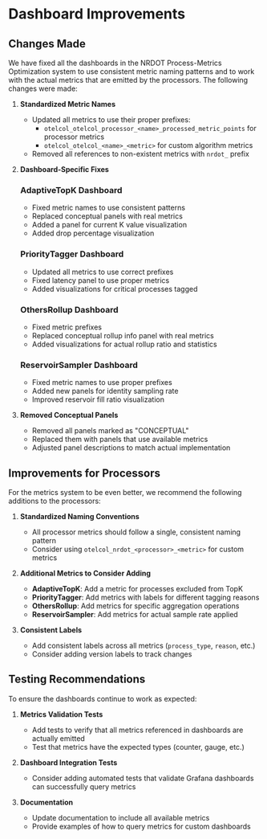 # Dashboard Improvements

## Changes Made

We have fixed all the dashboards in the NRDOT Process-Metrics Optimization system to use consistent metric naming patterns and to work with the actual metrics that are emitted by the processors. The following changes were made:

1. **Standardized Metric Names**
   - Updated all metrics to use their proper prefixes:
     - `otelcol_otelcol_processor_<name>_processed_metric_points` for processor metrics
     - `otelcol_otelcol_<name>_<metric>` for custom algorithm metrics
   - Removed all references to non-existent metrics with `nrdot_` prefix

2. **Dashboard-Specific Fixes**

   ### AdaptiveTopK Dashboard
   - Fixed metric names to use consistent patterns
   - Replaced conceptual panels with real metrics
   - Added a panel for current K value visualization
   - Added drop percentage visualization

   ### PriorityTagger Dashboard
   - Updated all metrics to use correct prefixes
   - Fixed latency panel to use proper metrics
   - Added visualizations for critical processes tagged

   ### OthersRollup Dashboard
   - Fixed metric prefixes
   - Replaced conceptual rollup info panel with real metrics
   - Added visualizations for actual rollup ratio and statistics

   ### ReservoirSampler Dashboard
   - Fixed metric names to use proper prefixes
   - Added new panels for identity sampling rate
   - Improved reservoir fill ratio visualization

3. **Removed Conceptual Panels**
   - Removed all panels marked as "CONCEPTUAL"
   - Replaced them with panels that use available metrics
   - Adjusted panel descriptions to match actual implementation

## Improvements for Processors

For the metrics system to be even better, we recommend the following additions to the processors:

1. **Standardized Naming Conventions**
   - All processor metrics should follow a single, consistent naming pattern
   - Consider using `otelcol_nrdot_<processor>_<metric>` for custom metrics

2. **Additional Metrics to Consider Adding**
   - **AdaptiveTopK**: Add a metric for processes excluded from TopK
   - **PriorityTagger**: Add metrics with labels for different tagging reasons
   - **OthersRollup**: Add metrics for specific aggregation operations
   - **ReservoirSampler**: Add metrics for actual sample rate applied

3. **Consistent Labels**
   - Add consistent labels across all metrics (`process_type`, `reason`, etc.)
   - Consider adding version labels to track changes

## Testing Recommendations

To ensure the dashboards continue to work as expected:

1. **Metrics Validation Tests**
   - Add tests to verify that all metrics referenced in dashboards are actually emitted
   - Test that metrics have the expected types (counter, gauge, etc.)

2. **Dashboard Integration Tests**
   - Consider adding automated tests that validate Grafana dashboards can successfully query metrics

3. **Documentation**
   - Update documentation to include all available metrics
   - Provide examples of how to query metrics for custom dashboards
